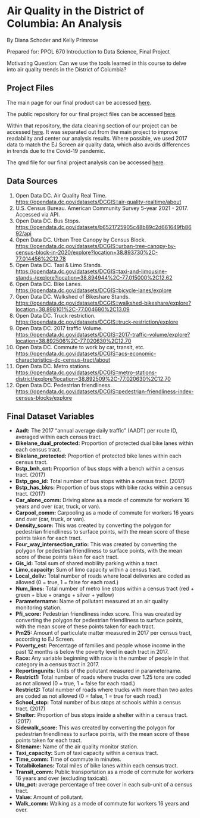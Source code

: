 # Air Quality in the District of Columbia: An Analysis
By Diana Schoder and Kelly Primrose

Prepared for: PPOL 670 Introduction to Data Science, Final Project

Motivating Question: Can we use the tools learned in this course to delve into air quality trends in the District of Columbia?

## Project Files
The main page for our final product can be accessed [here](https://kprimrose13.github.io/finalproject/finalproject.html).

The public repository for our final project files can be accessed [here](https://github.com/KPrimrose13/finalproject).

Within that repository, the data cleaning section of our project can be accessed [here](https://github.com/KPrimrose13/finalproject/blob/eaf53bac9ae6c3d7c1254675be14ca839dc25c0f/TransitDataCleaning.R). It was separated out from the main project to improve readability and center our analysis results. Where possible, we used 2017 data to match the EJ Screen air quality data, which also avoids differences in trends due to the Covid-19 pandemic.

The qmd file for our final project analysis can be accessed [here](https://github.com/KPrimrose13/finalproject/blob/0640ced3439978583b42c45cecfacceaf9047c19/finalproject.qmd).

## Data Sources

1. Open Data DC. Air Quality Real Time. https://opendata.dc.gov/datasets/DCGIS::air-quality-realtime/about 
2. U.S. Census Bureau. American Community Survey 5-year 2021 - 2017. Accessed via API.
3. Open Data DC. Bus Stops. https://opendata.dc.gov/datasets/b6521725905c48b89c2d661649fb8692/api
4. Open Data DC. Urban Tree Canopy by Census Block. https://opendata.dc.gov/datasets/DCGIS::urban-tree-canopy-by-census-block-in-2020/explore?location=38.893730%2C-77.014456%2C12.78 
5. Open Data DC. Taxi & Limo Stands. https://opendata.dc.gov/datasets/DCGIS::taxi-and-limousine-stands-/explore?location=38.894944%2C-77.015000%2C12.62
6. Open Data DC. Bike Lanes. https://opendata.dc.gov/datasets/DCGIS::bicycle-lanes/explore 
7. Open Data DC. Walkshed of Bikeshare Stands. https://opendata.dc.gov/datasets/DCGIS::walkshed-bikeshare/explore?location=38.898101%2C-77.004680%2C13.09 
8. Open Data DC. Truck restriction. https://opendata.dc.gov/datasets/DCGIS::truck-restriction/explore 
9. Open Data DC. 2017 traffic Volume. https://opendata.dc.gov/datasets/DCGIS::2017-traffic-volume/explore?location=38.892506%2C-77.020630%2C12.70 
10. Open Data DC. Commute to work by car, transit, etc. https://opendata.dc.gov/datasets/DCGIS::acs-economic-characteristics-dc-census-tract/about 
11. Open Data DC. Metro stations. https://opendata.dc.gov/datasets/DCGIS::metro-stations-district/explore?location=38.892509%2C-77.020630%2C12.70 
12. Open Data DC. Pedestrian friendliness. https://opendata.dc.gov/datasets/DCGIS::pedestrian-friendliness-index-census-blocks/explore 


## Final Dataset Variables

* **Aadt:** The 2017 “annual average daily traffic” (AADT) per route ID, averaged within each census tract.
* **Bikelane_dual_protected:** Proportion of protected dual bike lanes within each census tract.
* **Bikelane_protected:** Proportion of protected bike lanes within each census tract.
* **Bstp_bnh_cnt:** Proportion of bus stops with a bench within a census tract. (2017)
* **Bstp_geo_id:** Total number of bus stops within a census tract. (2017)
* **Bstp_has_bkrs:** Proportion of bus stops with bike racks within a census tract. (2017)
* **Car_alone_comm:** Driving alone as a mode of commute for workers 16 years and over (car, truck, or van).
* **Carpool_comm:** Carpooling as a mode of commute for workers 16 years and over (car, truck, or van).
* **Density_score:** This was created by converting the polygon for pedestrian friendliness to surface points, with the mean score of these points taken for each tract.
* **Four_way_intersection_ratio:** This was created by converting the polygon for pedestrian friendliness to surface points, with the mean score of these points taken for each tract.
* **Gis_id:** Total sum of shared mobility parking within a tract.
* **Limo_capacity:** Sum of limo capacity within a census tract.
* **Local_deliv:** Total number of roads where local deliveries are coded as allowed (0 = true, 1 = false for each road.)
* **Num_lines:** Total number of metro line stops within a census tract (red + green + blue + orange + silver + yellow)
* **Parametername:** Name of pollutant measured at an air quality monitoring station.
* **Pfi_score:** Pedestrian friendliness index score. This was created by converting the polygon for pedestrian friendliness to surface points, with the mean score of these points taken for each tract.
* **Pm25:** Amount of particulate matter measured in 2017 per census tract, according to EJ Screen.
* **Poverty_est:** Percentage of families and people whose income in the past 12 months is below the poverty level in each tract in 2017. 
* **Race:** Any variable beginning with race is the number of people in that category in a census tract in 2017.
* **Reportingunits:** Units of the pollutant measured in parametername.
* **Restrict1:** Total number of roads where trucks over 1.25 tons are coded as not allowed (0 = true, 1 = false for each road.)
* **Restrict2:** Total number of roads where trucks with more than two axles are coded as not allowed (0 = false, 1 = true for each road.)
* **School_stop:** Total number of bus stops at schools within a census tract. (2017)
* **Shelter:** Proportion of bus stops inside a shelter within a census tract. (2017)
* **Sidewalk_score:** This was created by converting the polygon for pedestrian friendliness to surface points, with the mean score of these points taken for each tract.
* **Sitename:** Name of the air quality monitor station.
* **Taxi_capacity:** Sum of taxi capacity within a census tract.
* **Time_comm:** Time of commute in minutes.
* **Totalbikelanes:** Total miles of bike lanes within each census tract.
* **Transit_comm:** Public transportation as a mode of commute for workers 16 years and over (excluding taxicab). 
* **Utc_pct:** average percentage of tree cover in each sub-unit of a census tract.
* **Value:** Amount of pollutant.
* **Walk_comm:** Walking as a mode of commute for workers 16 years and over. 


